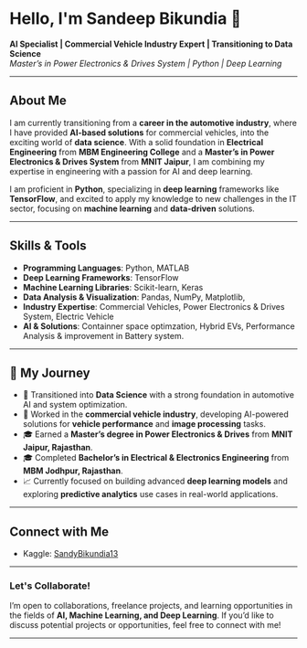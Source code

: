 # Hello, I'm Sandeep Bikundia 👋

**AI Specialist | Commercial Vehicle Industry Expert | Transitioning to Data Science**  
*Master’s in Power Electronics & Drives System | Python | Deep Learning*

---

## About Me

I am currently transitioning from a **career in the automotive industry**, where I have provided **AI-based solutions** for commercial  vehicles, into the exciting world of **data science**. With a solid foundation in **Electrical Engineering** from **MBM Engineering College** and a **Master’s in Power Electronics & Drives System** from **MNIT Jaipur**, I am combining my expertise in engineering with a passion for AI and deep learning.

I am proficient in **Python**, specializing in **deep learning** frameworks like **TensorFlow**, and excited to apply my knowledge to new challenges in the IT sector, focusing on **machine learning** and **data-driven** solutions.

---

## Skills & Tools

- **Programming Languages**: Python, MATLAB
- **Deep Learning Frameworks**: TensorFlow
- **Machine Learning Libraries**: Scikit-learn, Keras
- **Data Analysis & Visualization**: Pandas, NumPy, Matplotlib, 
- **Industry Expertise**: Commercial Vehicles, Power Electronics & Drives System, Electric Vehicle
- **AI & Solutions**: Containner space optimzation, Hybrid EVs, Performance Analysis & improvement in Battery system.

---

## 🚀 My Journey

- 💼 Transitioned into **Data Science** with a strong foundation in automotive AI and system optimization.
- 🔧 Worked in the **commercial vehicle industry**, developing AI-powered solutions for **vehicle performance** and **image processing** tasks.
- 🎓 Earned a **Master’s degree in Power Electronics & Drives** from **MNIT Jaipur, Rajasthan**.
- 🎓 Completed **Bachelor’s in Electrical & Electronics Engineering** from **MBM Jodhpur, Rajasthan**.
- 📈 Currently focused on building advanced **deep learning models** and exploring **predictive analytics** use cases in real-world applications.

---

## Connect with Me

- Kaggle: [SandyBikundia13](https://www.kaggle.com/SandyBikundia13)

---

### Let's Collaborate!

I’m open to collaborations, freelance projects, and learning opportunities in the fields of **AI, Machine Learning, and Deep Learning**. If you’d like to discuss potential projects or opportunities, feel free to connect with me!

---

